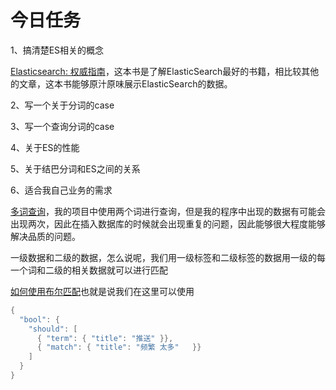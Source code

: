 # 今日任务
1、搞清楚ES相关的概念

[Elasticsearch: 权威指南](https://www.elastic.co/guide/cn/elasticsearch/guide/current/index.html)，这本书是了解ElasticSearch最好的书籍，相比较其他的文章，这本书能够原汁原味展示ElasticSearch的数据。


2、写一个关于分词的case


3、写一个查询分词的case


4、关于ES的性能


5、关于结巴分词和ES之间的关系

6、适合我自己业务的需求

[多词查询](https://www.elastic.co/guide/cn/elasticsearch/guide/current/match-multi-word.html)，我的项目中使用两个词进行查询，但是我的程序中出现的数据有可能会出现两次，因此在插入数据库的时候就会出现重复的问题，因此能够很大程度能够解决品质的问题。

一级数据和二级的数据，怎么说呢，我们用一级标签和二级标签的数据用一级的每一个词和二级的相关数据就可以进行匹配

[如何使用布尔匹配](https://www.elastic.co/guide/cn/elasticsearch/guide/current/_how_match_uses_bool.html#_how_match_uses_bool)也就是说我们在这里可以使用
```java
{
  "bool": {
    "should": [
      { "term": { "title": "推送" }},
      { "match": { "title": "频繁 太多"   }}
    ]
  }
}
```



